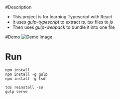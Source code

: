 #Description
- This project is for learning Typescript with React
- It uses *gulp-typescript* to extract *ts, tsx* files to *js*
- Then uses *gulp-webpack* to bundle it into one file

#Demo
![Demo Image](https://azzm1q-bn1305.files.1drv.com/y3md44l9NYNLx8wGMnygWK1fnK8n6dcRtL6sEeaEIORsvzuOje9oKgzFjIERpXosCdnU9CgWkuncAcyQRHMiqB7p2zDze-StT3n9MPOzBqAdyG3WpIE4KjsZb84yuLYOiFbYBdX0iHqo5P7woRHAhaIZ11-dubkUWfErV_TMFUtHVQ/new-flux-store-utils.gif?psid=1)

# Run

```
npm install
npm install -g gulp
npm install -g tsd

tds reinstall -so
gulp serve
```
